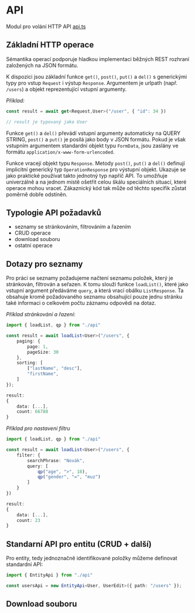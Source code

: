API
===

Modul pro volání HTTP API [api.ts](/src/api.ts)


Základní HTTP operace
---------------------

Sémantika operací podporuje hladkou implementaci běžných REST rozhraní založených na JSON formátu.

K dispozici jsou  základní funkce `get()`, `post()`, `put()` a `del()` s generickými typy pro vstup `Request` i výstup `Response`. Argumentem je urlpath (např. `/users`) a objekt reprezentující vstupní argumenty.

*Příklad:*
```ts
const result = await get<Request,User>("/user", { "id": 34 })

// result je typovaný jako User
```

Funkce `get()` a `del()` převádí vstupní argumenty automaticky na QUERY STRING, `post()` a `put()` je posílá jako body v JSON formátu. Pokud je však vstupním argumentem standardní objekt typu `FormData`, jsou zaslány ve formátu `application/x-www-form-urlencoded`.

Funkce vracejí objekt typu `Response`. Metody `post()`, `put()` a `del()` definují implicitní generický typ `OperationResponse` pro výstupní objekt. Ukazuje se jako praktické používat takto jednotný typ napříč API. To umožňuje univerzálně a na jednom místě ošetřit
celou škálu speciálních situací, které operace mohou vracet. Zákaznický kód tak může od těchto specifik
zůstat poměrně dobře odstíněn.


Typologie API požadavků
-----------------------

- seznamy se stránkováním, filtrováním a řazením
- CRUD operace
- download souboru
- ostatní operace

Dotazy pro seznamy
------------------
Pro práci se seznamy požadujeme načtení seznamu položek, který je stránkován, filtrován a seřazen. K tomu slouží funkce `loadList()`,
které jako vstupní argument předáváme `query`, a která vrací obálku `ListResponse`. Ta obsahuje kromě požadovaného seznamu obsahující
pouze jednu stránku také informaci o celkovém počtu záznamu odpovědi na dotaz.

*Příklad stránkování a řazení:*
```ts
import { loadList, qp } from "./api"

const result = await loadList<User>("/users", {
	paging: {
		page: 1,
		pageSize: 30
	},
	sorting: [
		["lastName", "desc"],
		"firstName",
	]
});

result:
{
	data: [...],
	count: 66788
}
```

*Příklad pro nastavení filtru*
```ts
import { loadList, qp } from "./api"

const result = await loadList<User>("/users", {
	filter: {
		searchPhrase: "Novák",
		query: [
			qp("age", ">", 18),
			qp("gender", "=", "muz")
		]
	}
})

result:
{
	data: [...],
	count: 23
}
```


Standarní API pro entitu (CRUD + další)
---------------------------------------

Pro entity, tedy jednoznačně identifikované položky můžeme definovat standardní API:

```ts
import { EntityApi } from "./api"

const usersApi = new EntityApi<User, UserEdit>({ path: "/users" });
```


Download souboru
----------------
